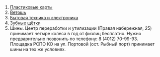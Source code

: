 1. [Пластиковые карты](https://t.me/ecoklgd/436)
2. [Ветошь](https://t.me/ecoklgd/497)
3. [Бытовая техника и электроника](https://t.me/ecoklgd/1636)
4. [Зубные щётки](https://t.me/ecorazchat/25185)
5. Шины. Центр переработки и утилизации (Правая набережная, 25) принимает четыре колеса в год от физлиц бесплатно. Нужно предварительно позвонить по телефону: 8 (4012) 70-99-93. Площадка РСПО КО на ул. Портовой (ост. Рыбный порт) принимает шины на тех же условиях.

